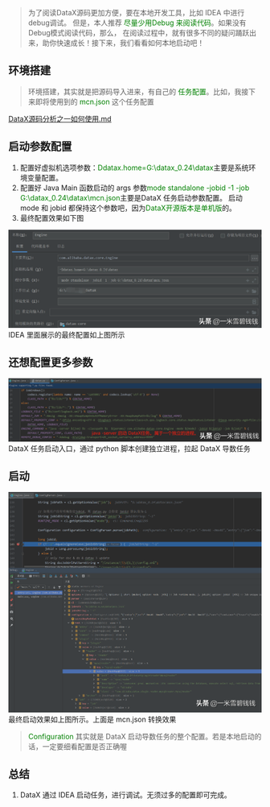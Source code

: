 
> 为了阅读DataX源码更加方便，要在本地开发工具，比如 IDEA 中进行 debug调试。
>但是，本人推荐 <font color='green'>尽量少用Debug 来阅读代码</font>。如果没有Debug模式阅读代码，那么，
>在阅读过程中，就有很多不同的疑问踊跃出来，助你快速成长！接下来，我们看看如何本地启动吧！
> 

## **环境搭建**

> 环境搭建，其实就是把源码导入进来，有自己的 <font color='green'>任务配置</font>。比如，我接下来即将使用到的 <font color='green'>mcn.json</font> 这个任务配置
> 

[DataX源码分析之一如何使用.md](DataX源码分析之一如何使用.md) 

## **启动参数配置**

1. 配置好虚拟机选项参数：<font color='green'>Ddatax.home=G:\datax_0.24\datax</font>主要是系统环境变量配置。
2. 配置好 Java Main 函数启动的 args 参数<font color='green'>mode standalone -jobid -1 -job G:\datax_0.24\datax\mcn.json</font>主要是DataX 任务启动参数配置。
启动 mode 和 jobid 都保持这个参数吧，因为<font color='green'>DataX开源版本是单机版</font>的。
3. 最终配置效果如下图

![Alt text](images/datax_02_01.png)
IDEA 里面展示的最终配置如上图所示

## **还想配置更多参数**

![Alt text](images/datax_02_02.png)
DataX 任务启动入口，通过 python 脚本创建独立进程，拉起 DataX 导数任务

## **启动**

![Alt text](images/datax_02_03.png)
最终启动效果如上图所示。上面是 mcn.json 转换效果

> <font color='green'>Configuration</font> 其实就是 DataX 启动导数任务的整个配置。若是本地启动的话，一定要细看配置是否正确喔
> 

## **总结**

1. DataX 通过 IDEA 启动任务，进行调试。无须过多的配置即可完成。